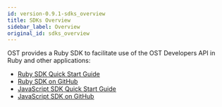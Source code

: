 ```yaml
---
id: version-0.9.1-sdks_overview
title: SDKs Overview
sidebar_label: Overview
original_id: sdks_overview
---
```


OST provides a Ruby SDK to facilitate use of the OST Developers API in Ruby and other applications:
* [<u>Ruby SDK Quick Start Guide</u>](/docs/sdk_ruby.html)
* [<u>Ruby SDK on GitHub</u>](https://github.com/OpenSTFoundation/ost-sdk-ruby/tree/v0.9.2)
* [<u>JavaScript SDK Quick Start Guide</u>](sdk_javascript.html)
* [<u>JavaScript SDK on GitHub</u>](https://github.com/OpenSTFoundation/ost-sdk-js/tree/v0.9.1)

